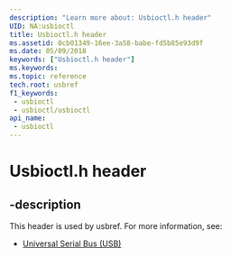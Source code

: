 ```yaml
---
description: "Learn more about: Usbioctl.h header"
UID: NA:usbioctl
title: Usbioctl.h header
ms.assetid: 0cb01349-16ee-3a58-babe-fd5b85e93d9f
ms.date: 05/09/2018
keywords: ["Usbioctl.h header"]
ms.keywords: 
ms.topic: reference
tech.root: usbref
f1_keywords:
 - usbioctl
 - usbioctl/usbioctl
api_name:
 - usbioctl
---
```


# Usbioctl.h header


## -description

This header is used by usbref. For more information, see:

- [Universal Serial Bus (USB)](../_usbref/index.md)

